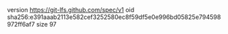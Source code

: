 version https://git-lfs.github.com/spec/v1
oid sha256:e391aaab2113e582cef3252580ec8f59df5e0e996bd05825e794598972ff6af7
size 97
